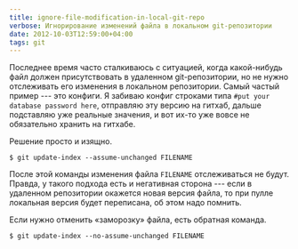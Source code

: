 ```yaml
---
title: ignore-file-modification-in-local-git-repo
verbose: Игнорирование изменений файла в локальном git-репозитории
date: 2012-10-03T12:59:00+04:00
tags: git
---
```


Последнее время часто сталкиваюсь с ситуацией, когда какой-нибудь файл должен присутствовать в удаленном git-репозитории, но не нужно отслеживать его изменения в локальном репозитории. Самый частый пример --- это конфиги. Я забиваю конфиг строками типа `#put your database password here`, отправляю эту версию на гитхаб, дальше подставляю уже реальные значения, и вот их-то уже вовсе не обязательно хранить на гитхабе.

Решение просто и изящно.

~~~text
$ git update-index --assume-unchanged FILENAME
~~~

После этой команды изменения файла `FILENAME` отслеживаться не будут. Правда, у такого подхода есть и негативная сторона --- если в удаленном репозитории окажется новая версия файла, то при пулле локальная версия будет переписана, об этом надо помнить.

Если нужно отменить «заморозку» файла, есть обратная команда. 

~~~text
$ git update-index --no-assume-unchanged FILENAME
~~~
